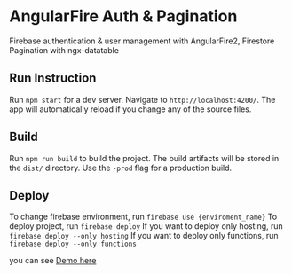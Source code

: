 # AngularFire Auth & Pagination

Firebase authentication & user management with AngularFire2, Firestore Pagination with ngx-datatable

## Run Instruction
Run `npm start` for a dev server. Navigate to `http://localhost:4200/`. The app will automatically reload if you change any of the source files.

## Build

Run `npm run build` to build the project. The build artifacts will be stored in the `dist/` directory. Use the `-prod` flag for a production build.

## Deploy
To change firebase environment, run `firebase use {enviroment_name}`
To deploy project, run `firebase deploy`
If you want to deploy only hosting, run `firebase deploy --only hosting`
If you want to deploy only functions, run `firebase deploy --only functions`

you can see [Demo here](https://test-c3aa1.firebaseapp.com)